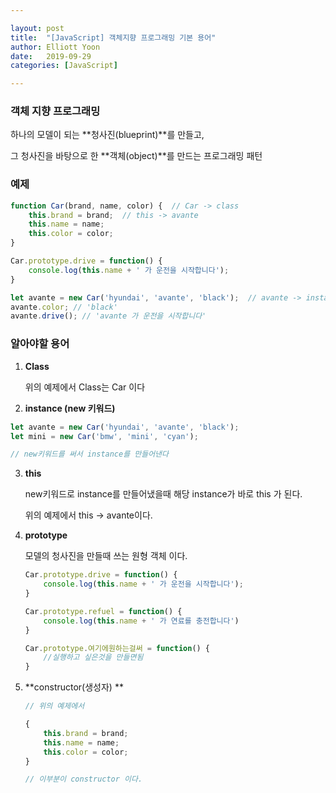 ```yaml
---

layout: post
title:  "[JavaScript] 객체지향 프로그래밍 기본 용어"
author: Elliott Yoon
date:   2019-09-29
categories: [JavaScript]

---
```


### 객체 지향 프로그래밍

하나의 모델이 되는 **청사진(blueprint)**를 만들고,

그 청사진을 바탕으로 한 **객체(object)**를 만드는 프로그래밍 패턴



### 예제

```js
function Car(brand, name, color) {  // Car -> class
    this.brand = brand;  // this -> avante
    this.name = name;
    this.color = color;
} 

Car.prototype.drive = function() {
    console.log(this.name + ' 가 운전을 시작합니다');
}

let avante = new Car('hyundai', 'avante', 'black');  // avante -> instance
avante.color; // 'black'
avante.drive(); // 'avante 가 운전을 시작합니다'
```



### 알아야할 용어

1. **Class**

   위의 예제에서 Class는 Car 이다

2.  **instance  (new 키워드)**

   ```js 
   let avante = new Car('hyundai', 'avante', 'black');
   let mini = new Car('bmw', 'mini', 'cyan');
   
   // new키워드를 써서 instance를 만들어낸다
   ```

3. **this**

   new키워드로 instance를 만들어냈을때 해당 instance가 바로 this 가 된다.

   위의 예제에서 this -> avante이다.

4. **prototype**

   모델의 청사진을 만들때 쓰는 원형 객체 이다.

   ```js
   Car.prototype.drive = function() {
       console.log(this.name + ' 가 운전을 시작합니다');
   }
   
   Car.prototype.refuel = function() {
       console.log(this.name + ' 가 연료를 충전합니다')  
   }
   
   Car.prototype.여기에원하는걸써 = function() {
       //실행하고 싶은것을 만들면됨
   }
   ```

5. **constructor(생성자) **

   ```js
   // 위의 예제에서 
   
   {  
       this.brand = brand;  
       this.name = name;
       this.color = color;
   } 
   
   // 이부분이 constructor 이다.
   ```

   

